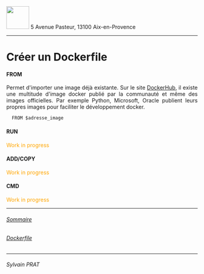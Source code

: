 <img style="height: 60px;" src="http://www.lpl-aix.fr/wp-content/uploads/2018/04/LPL_240_180.jpg" />
5 Avenue Pasteur, 13100 Aix-en-Provence

***

# Créer un Dockerfile

#### FROM
<p style='text-align: justify'>
Permet d'importer une image déjà existante. Sur le site <a href="https://hub.docker.com/">DockerHub</a>, il existe une multitude d'image docker publié par la communauté et même des images officielles. Par exemple Python, Microsoft, Oracle publient leurs propres images pour faciliter le développement docker.
</p>

``` text
  FROM $adresse_image
```

#### RUN

<div style='color: orange'>Work in progress</div>

#### ADD/COPY

<div style='color: orange'>Work in progress</div>

#### CMD

<div style='color: orange'>Work in progress</div>




---
###### <a href="https://github.com/sylvain-prat/DocDocker/blob/master/README.md">Sommaire</a>
###### <a href="https://github.com/sylvain-prat/DocDocker/blob/master/Dockerfile/Dockerfile.md">Dockerfile</a>

---
###### Sylvain PRAT
